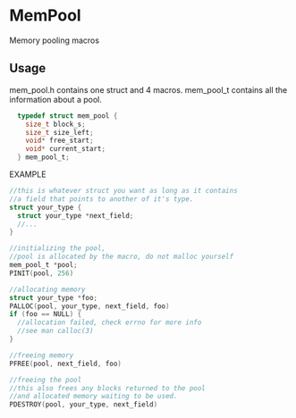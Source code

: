 # MemPool
Memory pooling macros

## Usage
mem_pool.h contains one struct and 4 macros.
mem_pool_t contains all the information about a pool.
```c
  typedef struct mem_pool {
    size_t block_s;
    size_t size_left;
    void* free_start;
    void* current_start;
  } mem_pool_t;
```

EXAMPLE
```c
//this is whatever struct you want as long as it contains
//a field that points to another of it's type.
struct your_type {
  struct your_type *next_field;
  //...
}

//initializing the pool,
//pool is allocated by the macro, do not malloc yourself
mem_pool_t *pool;
PINIT(pool, 256)

//allocating memory
struct your_type *foo;
PALLOC(pool, your_type, next_field, foo)
if (foo == NULL) {
  //allocation failed, check errno for more info
  //see man calloc(3)
}

//freeing memory
PFREE(pool, next_field, foo)

//freeing the pool
//this also frees any blocks returned to the pool
//and allocated memory waiting to be used.
PDESTROY(pool, your_type, next_field)

```
